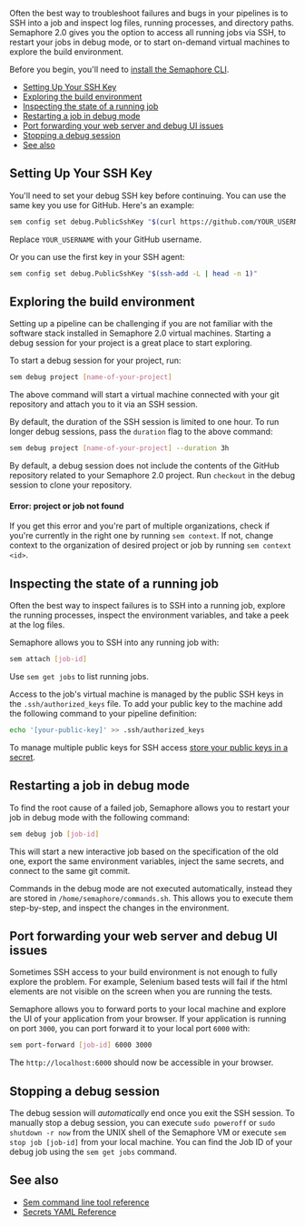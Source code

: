 Often the best way to troubleshoot failures and bugs in your pipelines is to
SSH into a job and inspect log files, running processes, and directory paths.
Semaphore 2.0 gives you the option to access all running jobs via SSH, to
restart your jobs in debug mode, or to start on-demand virtual machines to
explore the build environment.

Before you begin, you'll need to [install the Semaphore CLI][install-cli].

- [Setting Up Your SSH Key](#setting-up-your-ssh-key)
- [Exploring the build environment](#exploring-the-build-environment)
- [Inspecting the state of a running job](#inspecting-the-state-of-a-running-job)
- [Restarting a job in debug mode](#restarting-a-job-in-debug-mode)
- [Port forwarding your web server and debug UI issues](#port-forwarding-your-web-server-and-debug-ui-issues)
- [Stopping a debug session](#stopping-a-debug-session)
- [See also](#see-also)

## Setting Up Your SSH Key

You'll need to set your debug SSH key before continuing. You can use
the same key you use for GitHub. Here's an example:

``` bash
sem config set debug.PublicSshKey "$(curl https://github.com/YOUR_USERNAME.keys)"
```

Replace `YOUR_USERNAME` with your GitHub username.

Or you can use the first key in your SSH agent:

``` bash
sem config set debug.PublicSshKey "$(ssh-add -L | head -n 1)"
```

## Exploring the build environment

Setting up a pipeline can be challenging if you are not familiar with the
software stack installed in Semaphore 2.0 virtual machines. Starting a debug
session for your project is a great place to start exploring.

To start a debug session for your project, run:

``` bash
sem debug project [name-of-your-project]
```

The above command will start a virtual machine connected with your git
repository and attach you to it via an SSH session.

By default, the duration of the SSH session is limited to one hour. To run
longer debug sessions, pass the `duration` flag to the above command:

``` bash
sem debug project [name-of-your-project] --duration 3h
```

By default, a debug session does not include the contents of the GitHub
repository related to your Semaphore 2.0 project. Run `checkout` in the debug
session to clone your repository.

#### Error: project or job not found

If you get this error and you're part of multiple organizations, check if
you're currently in the right one by running `sem context`. If not, change
context to the organization of desired project or job by running
`sem context <id>`.

## Inspecting the state of a running job

Often the best way to inspect failures is to SSH into a running job, explore the
running processes, inspect the environment variables, and take a peek at the
log files.

Semaphore allows you to SSH into any running job with:

``` bash
sem attach [job-id]
```

Use `sem get jobs` to list running jobs.

Access to the job's virtual machine is managed by the public SSH keys in the
`.ssh/authorized_keys` file. To add your public key to the machine add the
following command to your pipeline definition:

``` bash
echo '[your-public-key]' >> .ssh/authorized_keys
```

To manage multiple public keys for SSH access
[store your public keys in a secret](https://docs.semaphoreci.com/article/66-environment-variables-and-secrets).

## Restarting a job in debug mode

To find the root cause of a failed job, Semaphore allows you to restart your job
in debug mode with the following command:

``` bash
sem debug job [job-id]
```

This will start a new interactive job based on the specification of the old one,
export the same environment variables, inject the same secrets, and connect to
the same git commit.

Commands in the debug mode are not executed automatically, instead they are
stored in `/home/semaphore/commands.sh`. This allows you to execute them
step-by-step, and inspect the changes in the environment.

## Port forwarding your web server and debug UI issues

Sometimes SSH access to your build environment is not enough to fully explore
the problem. For example, Selenium based tests will fail if the html elements
are not visible on the screen when you are running the tests.

Semaphore allows you to forward ports to your local machine and explore the UI
of your application from your browser. If your application is running on port
`3000`, you can port forward it to your local port `6000` with:

``` bash
sem port-forward [job-id] 6000 3000
```

The `http://localhost:6000` should now be accessible in your browser.

## Stopping a debug session

The debug session will *automatically* end once you exit the SSH session. To
manually stop a debug session, you can execute `sudo poweroff` or
`sudo shutdown -r now` from the UNIX shell of the Semaphore VM or execute
`sem stop job [job-id]` from your local machine. You can find the Job ID of
your debug job using the `sem get jobs` command.

## See also

- [Sem command line tool reference](https://docs.semaphoreci.com/article/53-sem-reference)
- [Secrets YAML Reference](https://docs.semaphoreci.com/article/51-secrets-yaml-reference)

[install-cli]: https://docs.semaphoreci.com/article/53-sem-reference
